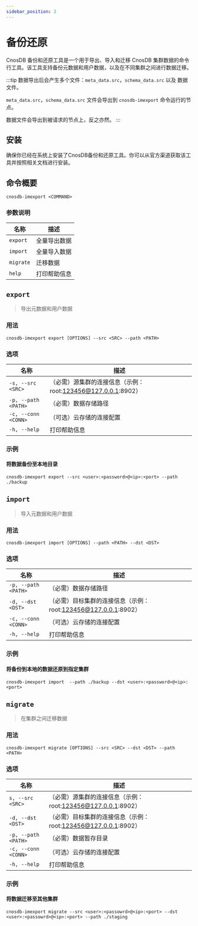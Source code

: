 ```yaml
---
sidebar_position: 2
---
```


# 备份还原

CnosDB 备份和还原工具是一个用于导出、导入和迁移 CnosDB 集群数据的命令行工具。该工具支持备份元数据和用户数据，以及在不同集群之间进行数据迁移。

:::tip
数据导出后会产生多个文件：`meta_data.src`，`schema_data.src` 以及 数据文件。

`meta_data.src`，`schema_data.src` 文件会导出到 `cnosdb-imexport` 命令运行的节点。

数据文件会导出到被请求的节点上，反之亦然。
:::

## 安装

确保你已经在系统上安装了CnosDB备份和还原工具。你可以从官方渠道获取该工具并按照相关文档进行安装。

## 命令概要

`cnosdb-imexport <COMMAND>`

### 参数说明

| 名称      | 描述         |
| --------- | ------------ |
| `export`  | 全量导出数据 |
| `import`  | 全量导入数据 |
| `migrate` | 迁移数据     |
| `help`    | 打印帮助信息 |

## `export`

> 导出元数据和用户数据
> 

### 用法

```shell
cnosdb-imexport export [OPTIONS] --src <SRC> --path <PATH>
```

### 选项

| 名称                | 描述                                            |
| ------------------- | ----------------------------------------------- |
| `-s, --src <SRC>`   | （必需）源集群的连接信息（示例：root:123456@127.0.0.1:8902） |
| `-p, --path <PATH>` | （必需）数据存储路径                                    |
| `-c, --conn <CONN>` | （可选）云存储的连接配置                               |
| `-h, --help`        |  打印帮助信息                                    |

### 示例

#### 将数据备份至本地目录

```shell
cnosdb-imexport export --src <user>:<password>@<ip>:<port> --path ./backup
```

## `import`

> 导入元数据和用户数据

### 用法

```shell
cnosdb-imexport import [OPTIONS] --path <PATH> --dst <DST>
```

### 选项

| 名称                | 描述                                              |
| ------------------- | ------------------------------------------------- |
| `-p, --path <PATH>` | （必需）数据存储路径                                      |
| `-d, --dst <DST>`   | （必需）目标集群的连接信息（示例：root:123456@127.0.0.1:8902） |
| `-c, --conn <CONN>` | （可选）云存储的连接配置                                |
| `-h, --help`        |  打印帮助信息                                      |

### 示例

#### 将备份到本地的数据还原到指定集群

```shell
cnosdb-imexport import  --path ./backup --dst <user>:<password>@<ip>:<port>
```

#### 

## `migrate`

> 在集群之间迁移数据

### 用法

```shell
cnosdb-imexport migrate [OPTIONS] --src <SRC> --dst <DST> --path <PATH>
```

### 选项

| 名称                | 描述                                              |
| ------------------- | ------------------------------------------------- |
| `s, --src <SRC>`    | （必需）源集群的连接信息（示例：root:123456@127.0.0.1:8902）   |
| `-d, --dst <DST>`   | （必需）目标集群的连接信息（示例：root:123456@127.0.0.1:8902） |
| `-p, --path <PATH>` | （必需）数据暂存目录                                      |
| `-c, --conn <CONN>` | （可选）云存储的连接配置                                  |
| `-h, --help`        |  打印帮助信息                                      |

### 示例

#### 将数据迁移至其他集群

```shell
cnosdb-imexport migrate --src <user>:<passowrd>@<ip>:<port> --dst <user>:<passowrd>@<ip>:<port> --path ./staging
```
